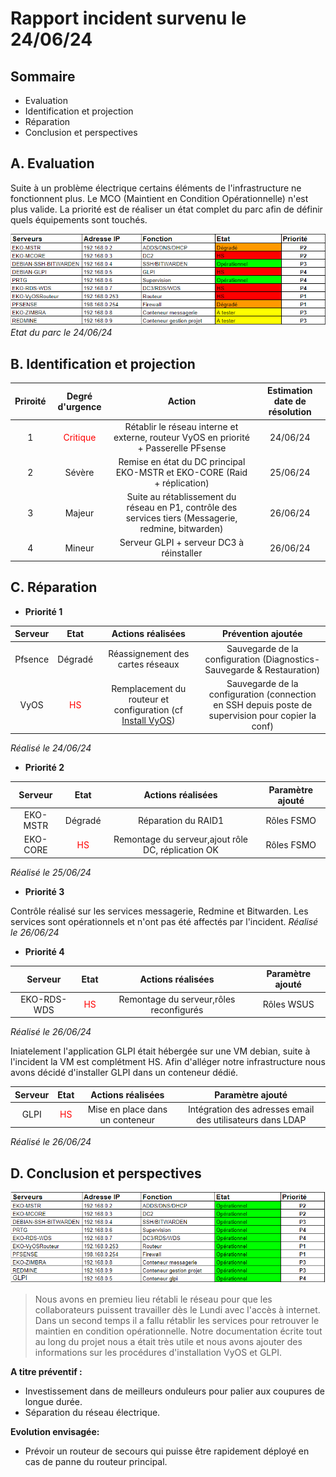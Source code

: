 # Rapport incident survenu le 24/06/24

## Sommaire

- Evaluation
- Identification et projection
- Réparation
- Conclusion et perspectives


## A. Evaluation

Suite à un problème électrique certains éléments de l'infrastructure ne fonctionnent plus.
Le MCO (Maintient en Condition Opérationnelle) n'est plus valide.
La priorité est de réaliser un état complet du parc afin de définir quels équipements sont touchés.

![etat1](https://github.com/WildCodeSchool/TSSR-2402-P3-G3-BuildYourInfra-Ekoloclast/blob/main/S16/Sources/etat1.PNG?raw=true)
_Etat du parc le 24/06/24_

## B. Identification et projection



| Priroité | Degré d'urgence | Action | Estimation date de résolution |
|   :---------: |  :-------: | :---------: | :---------: |
| 1 |   <font color='red'>Critique</font>    |  Rétablir le réseau interne et externe, routeur VyOS en priorité + Passerelle PFsense | 24/06/24 |
| 2 |   Sévère    |  Remise en état du DC principal EKO-MSTR et EKO-CORE (Raid + réplication) | 25/06/24 |
| 3 |   Majeur    |  Suite au rétablissement du réseau en P1, contrôle des services tiers (Messagerie, redmine, bitwarden) | 26/06/24 |
| 4 |   Mineur    |  Serveur GLPI + serveur DC3 à réinstaller | 26/06/24 |

## C. Réparation

- **Priorité 1**

|   Serveur |  Etat | Actions réalisées| Prévention ajoutée |
|   :---------: |  :-------: | :---------: | :---------: |
| Pfsence |  Dégradé | Réassignement des cartes réseaux | Sauvegarde de la configuration (Diagnostics- Sauvegarde & Restauration) |
| VyOS |  <font color='red'>HS</font> | Remplacement du routeur et configuration (cf [Install VyOS](https://github.com/WildCodeSchool/TSSR-2402-P3-G3-BuildYourInfra-Ekoloclast/blob/main/S12/INSTALL%20VyOS.md)) | Sauvegarde de la configuration (connection en SSH depuis poste de supervision pour copier la conf) |

_Réalisé le 24/06/24_

- **Priorité 2**

|   Serveur |  Etat | Actions réalisées| Paramètre ajouté |
|   :---------: |  :-------: | :---------: | :---------: |
| EKO-MSTR |  Dégradé | Réparation du RAID1 | Rôles FSMO |
| EKO-CORE |  <font color='red'>HS</font> | Remontage du serveur,ajout rôle DC, réplication OK | Rôles FSMO  |

_Réalisé le 25/06/24_

- **Priorité 3**

Contrôle réalisé sur les services messagerie, Redmine et Bitwarden.
Les services sont opérationnels et n'ont pas été affectés par l'incident.
_Réalisé le 26/06/24_

- **Priorité 4**

|   Serveur |  Etat | Actions réalisées| Paramètre ajouté |
|   :---------: |  :-------: | :---------: | :---------: |
| EKO-RDS-WDS |  <font color='red'>HS</font> | Remontage du serveur,rôles reconfigurés | Rôles WSUS  |

_Réalisé le 26/06/24_

Iniatelement l'application GLPI était hébergée sur une VM debian, suite à l'incident la VM est complétment HS. Afin d'alléger notre infrastructure nous avons décidé d'installer GLPI dans un conteneur dédié.

|   Serveur |  Etat | Actions réalisées| Paramètre ajouté |
|   :---------: |  :-------: | :---------: | :---------: |
| GLPI |  <font color='red'>HS</font> | Mise en place dans un conteneur | Intégration des adresses email des utilisateurs dans LDAP  |

_Réalisé le 26/06/24_


## D. Conclusion et perspectives


![etat2](https://github.com/WildCodeSchool/TSSR-2402-P3-G3-BuildYourInfra-Ekoloclast/blob/main/S16/Sources/etat2.PNG?raw=true)

>Nous avons en premieu lieu rétabli le réseau pour que les collaborateurs puissent travailler dès le Lundi avec l'accès à internet.
Dans un second temps il a fallu rétablir les services pour retrouver le maintien en condition opérationnelle.
Notre documentation écrite tout au long du projet nous a était très utile et nous avons ajouter des informations sur les procédures d'installation VyOS et GLPI.

**A titre préventif :** 

- Investissement dans de meilleurs onduleurs pour palier aux coupures de longue durée.
- Séparation du réseau électrique.

**Evolution envisagée:** 

- Prévoir un routeur de secours qui puisse être rapidement déployé en cas de panne du routeur principal.



